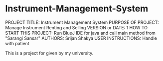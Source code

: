 # Instrument-Management-System
PROJECT TITLE: Instrument Management System
PURPOSE OF PROJECT: Manage Instrument Renting and Selling
VERSION or DATE: 1
HOW TO START THIS PROJECT: Run BlueJ IDE for java and call main method from "Sarangi Sansar"
AUTHORS: Srijan Shakya
USER INSTRUCTIONS: Handle with patient

This is a project for given by my university. 
